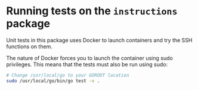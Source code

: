 # Running tests on the `instructions` package

Unit tests in this package uses Docker to launch containers and try the SSH functions on them.

The nature of Docker forces you to launch the container using sudo privileges. This means that the tests must also be run using sudo:

```bash
# Change /usr/local/go to your GOROOT location
sudo /usr/local/go/bin/go test -v .
```